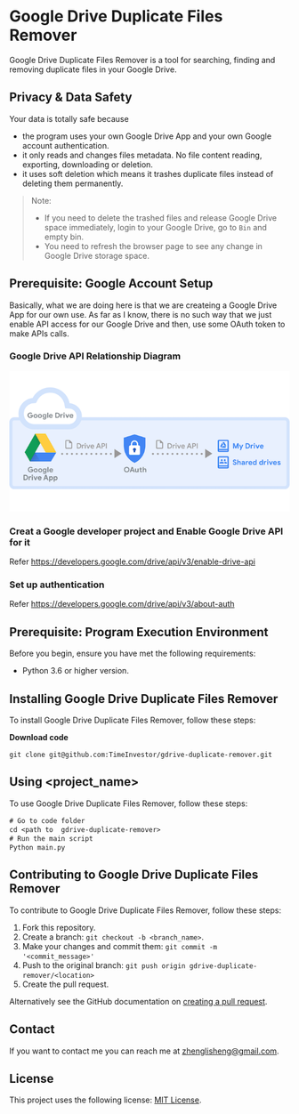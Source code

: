 # Google Drive Duplicate Files Remover
Google Drive Duplicate Files Remover is a tool for searching, finding and removing duplicate files in your Google Drive.

## Privacy & Data Safety
Your data is totally safe because
 - the program uses your own Google Drive App and your own Google account authentication. 
 - it only reads and changes files metadata. No file content reading, exporting, downloading or deletion. 
 - it uses soft deletion which means it trashes duplicate files instead of deleting them permanently.

> Note:
>  - If you need to delete the trashed files and release Google Drive space immediately, login to your Google Drive, go to `Bin` and empty bin.
>  - You need to refresh the browser page to see any change in Google Drive storage space.

## Prerequisite: Google Account Setup
Basically, what we are doing here is that we are createing a Google Drive App for our own use.
As far as I know, there is no such way that we just enable API access for our Google Drive and then, use some OAuth token to make APIs calls.

### Google Drive API Relationship Diagram
![This diagram shows the relationship between your Google Drive app, Google Drive, and Google Drive API](resources/google_drive_api_relationship_diagram.png?raw=true "Title")

### Creat a Google developer project and Enable Google Drive API for it
Refer https://developers.google.com/drive/api/v3/enable-drive-api

### Set up authentication
Refer https://developers.google.com/drive/api/v3/about-auth

## Prerequisite: Program Execution Environment
Before you begin, ensure you have met the following requirements:
* Python 3.6 or higher version.

## Installing Google Drive Duplicate Files Remover
To install Google Drive Duplicate Files Remover, follow these steps:

**Download code**
```shell
git clone git@github.com:TimeInvestor/gdrive-duplicate-remover.git
```

## Using <project_name>

To use Google Drive Duplicate Files Remover, follow these steps:

```shell
# Go to code folder
cd <path to  gdrive-duplicate-remover>
# Run the main script
Python main.py
```

## Contributing to Google Drive Duplicate Files Remover
<!--- If your README is long or you have some specific process or steps you want contributors to follow, consider creating a separate CONTRIBUTING.md file--->
To contribute to Google Drive Duplicate Files Remover, follow these steps:

1. Fork this repository.
2. Create a branch: `git checkout -b <branch_name>`.
3. Make your changes and commit them: `git commit -m '<commit_message>'`
4. Push to the original branch: `git push origin gdrive-duplicate-remover/<location>`
5. Create the pull request.

Alternatively see the GitHub documentation on [creating a pull request](https://help.github.com/en/github/collaborating-with-issues-and-pull-requests/creating-a-pull-request).

## Contact

If you want to contact me you can reach me at zhenglisheng@gmail.com.

## License
This project uses the following license: [MIT License](LICENSE).
